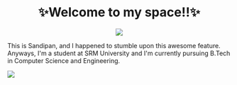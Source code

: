 <h1 align="center">✨Welcome to my space!!✨</h1>
<p align="center"><img src="https://komarev.com/ghpvc/?username=sandip2224&color=brightgreen&label=Bonjour!!!+You+are+visitor"/>

<p>This is Sandipan, and I happened to stumble upon this awesome feature. Anyways, I'm a student at SRM University and I'm currently pursuing B.Tech in Computer Science and Engineering.</p>

<img align="left" src="https://github-readme-stats.vercel.app/api?username=sandip2224&show_icons=true&theme=dracula&count_private=true" />

